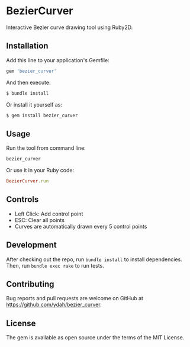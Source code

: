 # BezierCurver

Interactive Bezier curve drawing tool using Ruby2D.

## Installation

Add this line to your application's Gemfile:

```ruby
gem 'bezier_curver'
```

And then execute:

```bash
$ bundle install
```

Or install it yourself as:

```bash
$ gem install bezier_curver
```

## Usage

Run the tool from command line:

```bash
bezier_curver
```

Or use it in your Ruby code:

```ruby
BezierCurver.run
```

## Controls

- Left Click: Add control point
- ESC: Clear all points
- Curves are automatically drawn every 5 control points

## Development

After checking out the repo, run `bundle install` to install dependencies. Then, run `bundle exec rake` to run tests.

## Contributing

Bug reports and pull requests are welcome on GitHub at https://github.com/ydah/bezier_curver.

## License

The gem is available as open source under the terms of the MIT License.
